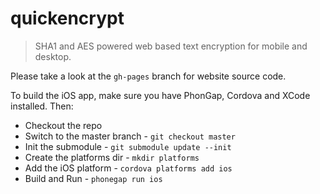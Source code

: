 quickencrypt
=======

> SHA1 and AES powered web based text encryption for mobile and desktop.

Please take a look at the `gh-pages` branch for website source code.

To build the iOS app, make sure you have PhonGap, Cordova and XCode installed. Then:

- Checkout the repo
- Switch to the master branch - `git checkout master`
- Init the submodule - `git submodule update --init`
- Create the platforms dir - `mkdir platforms`
- Add the iOS platform - `cordova platforms add ios`
- Build and Run - `phonegap run ios`
